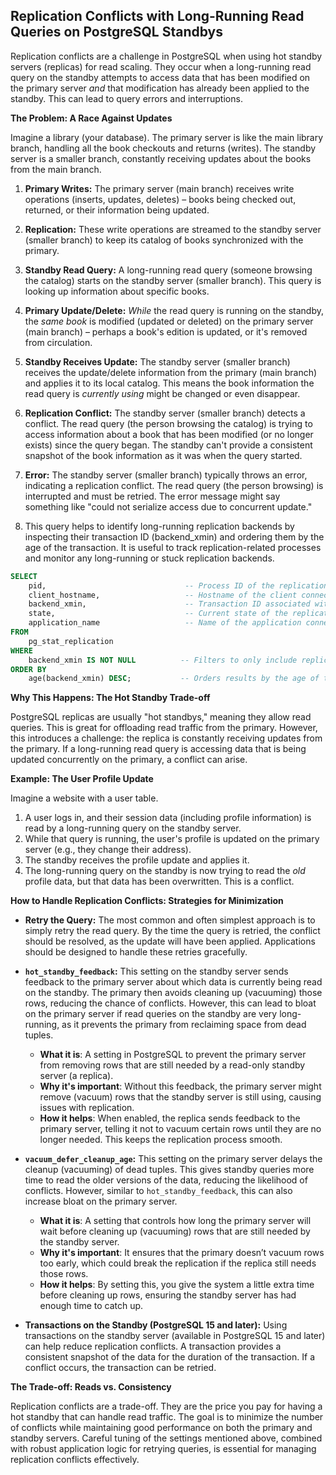## Replication Conflicts with Long-Running Read Queries on PostgreSQL Standbys

Replication conflicts are a challenge in PostgreSQL when using hot standby servers (replicas) for read scaling. They occur when a long-running read query on the standby attempts to access data that has been modified on the primary server *and* that modification has already been applied to the standby.  This can lead to query errors and interruptions.

**The Problem: A Race Against Updates**

Imagine a library (your database).  The primary server is like the main library branch, handling all the book checkouts and returns (writes). The standby server is a smaller branch, constantly receiving updates about the books from the main branch.

1.  **Primary Writes:** The primary server (main branch) receives write operations (inserts, updates, deletes) – books being checked out, returned, or their information being updated.

2.  **Replication:** These write operations are streamed to the standby server (smaller branch) to keep its catalog of books synchronized with the primary.

3.  **Standby Read Query:** A long-running read query (someone browsing the catalog) starts on the standby server (smaller branch). This query is looking up information about specific books.

4.  **Primary Update/Delete:**  *While* the read query is running on the standby, the *same book* is modified (updated or deleted) on the primary server (main branch) – perhaps a book's edition is updated, or it's removed from circulation.

5.  **Standby Receives Update:** The standby server (smaller branch) receives the update/delete information from the primary (main branch) and applies it to its local catalog. This means the book information the read query is *currently using* might be changed or even disappear.

6.  **Replication Conflict:** The standby server (smaller branch) detects a conflict. The read query (the person browsing the catalog) is trying to access information about a book that has been modified (or no longer exists) since the query began. The standby can't provide a consistent snapshot of the book information as it was when the query started.

7.  **Error:** The standby server (smaller branch) typically throws an error, indicating a replication conflict. The read query (the person browsing) is interrupted and must be retried. The error message might say something like "could not serialize access due to concurrent update."

8.  This query helps to identify long-running replication backends by inspecting their transaction ID (backend_xmin) and ordering them by the age of the transaction. It is useful to track replication-related processes and monitor any long-running or stuck replication backends.
```sql
SELECT
    pid,                               -- Process ID of the replication backend
    client_hostname,                   -- Hostname of the client connected to the replication backend
    backend_xmin,                      -- Transaction ID associated with the backend (used to track old transaction data)
    state,                             -- Current state of the replication process (e.g., streaming, waiting, etc.)
    application_name                   -- Name of the application connected to the replication backend
FROM
    pg_stat_replication
WHERE
    backend_xmin IS NOT NULL          -- Filters to only include replication backends with an active transaction ID
ORDER BY
    age(backend_xmin) DESC;           -- Orders results by the age of the backend transaction, with the oldest backends appearing first
```
   
**Why This Happens: The Hot Standby Trade-off**

PostgreSQL replicas are usually "hot standbys," meaning they allow read queries. This is great for offloading read traffic from the primary. However, this introduces a challenge: the replica is constantly receiving updates from the primary. If a long-running read query is accessing data that is being updated concurrently on the primary, a conflict can arise.

**Example: The User Profile Update**

Imagine a website with a user table.

1.  A user logs in, and their session data (including profile information) is read by a long-running query on the standby server.
2.  While that query is running, the user's profile is updated on the primary server (e.g., they change their address).
3.  The standby receives the profile update and applies it.
4.  The long-running query on the standby is now trying to read the *old* profile data, but that data has been overwritten. This is a conflict.

**How to Handle Replication Conflicts: Strategies for Minimization**

*   **Retry the Query:** The most common and often simplest approach is to simply retry the read query. By the time the query is retried, the conflict should be resolved, as the update will have been applied.  Applications should be designed to handle these retries gracefully.

*   **`hot_standby_feedback`:** This setting on the standby server sends feedback to the primary server about which data is currently being read on the standby. The primary then avoids cleaning up (vacuuming) those rows, reducing the chance of conflicts. However, this can lead to bloat on the primary server if read queries on the standby are very long-running, as it prevents the primary from reclaiming space from dead tuples.
    - **What it is**: A setting in PostgreSQL to prevent the primary server from removing rows that are still needed by a read-only standby server (a replica).
    - **Why it's important**: Without this feedback, the primary server might remove (vacuum) rows that the standby server is still using, causing issues with replication.
    - **How it helps**: When enabled, the replica sends feedback to the primary server, telling it not to vacuum certain rows until they are no longer needed. This keeps the replication process smooth.

*   **`vacuum_defer_cleanup_age`:** This setting on the primary server delays the cleanup (vacuuming) of dead tuples. This gives standby queries more time to read the older versions of the data, reducing the likelihood of conflicts.  However, similar to `hot_standby_feedback`, this can also increase bloat on the primary server.

    - **What it is**: A setting that controls how long the primary server will wait before cleaning up (vacuuming) rows that are still needed by the standby server.
    - **Why it's important**: It ensures that the primary doesn’t vacuum rows too early, which could break the replication if the replica still needs those rows.
    - **How it helps**: By setting this, you give the system a little extra time before cleaning up rows, ensuring the standby server has had enough time to catch up.

*   **Transactions on the Standby (PostgreSQL 15 and later):** Using transactions on the standby server (available in PostgreSQL 15 and later) can help reduce replication conflicts.  A transaction provides a consistent snapshot of the data for the duration of the transaction.  If a conflict occurs, the transaction can be retried.

**The Trade-off: Reads vs. Consistency**

Replication conflicts are a trade-off. They are the price you pay for having a hot standby that can handle read traffic.  The goal is to minimize the number of conflicts while maintaining good performance on both the primary and standby servers.  Careful tuning of the settings mentioned above, combined with robust application logic for retrying queries, is essential for managing replication conflicts effectively.
